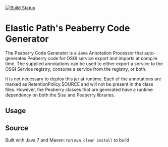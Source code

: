 [![Build Status](https://api.travis-ci.org/elasticpath/peaberry-code-generator.png)](https://travis-ci.org/elasticpath/peaberry-code-generator)

# Elastic Path's Peaberry Code Generator
The Peaberry Code Generator is a Java Annotation Processor that auto-generates Peaberry code for OSGI service export and imports at
compile time. The supplied annotations can be used to either export a service to the OSGI Service registry, consume a service from the
registry, or both.

It is not necessary to deploy this jar at runtime. Each of the annotations are marked as RetentionPolicy.SOURCE and will not be present in the
class files. However, the Peaberry classes that are generated have a runtime dependency on both the Sisu and Peaberry libraries.

## Usage

## Source
Built with Java 7 and Maven:
run `mvn clean install` to build




